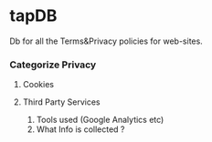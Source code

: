 # tapDB 
Db for all the Terms&amp;Privacy policies for web-sites.

### Categorize Privacy
1. Cookies

2. Third Party Services 
    1. Tools used (Google Analytics etc)
    2. What Info is collected ? 


